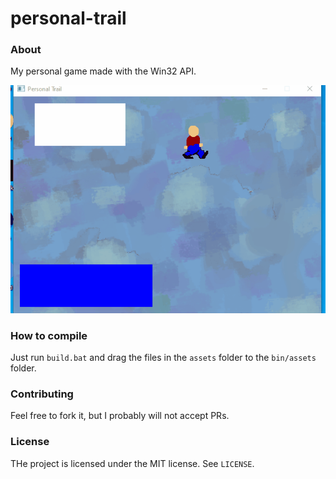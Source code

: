 # personal-trail

### About

My personal game made with the Win32 API.

![A GIF of the game](trail.gif)

### How to compile

Just run `build.bat` and drag the files in the `assets` folder to the `bin/assets` folder.

### Contributing

Feel free to fork it, but I probably will not accept PRs. 

### License

THe project is licensed under the MIT license. See `LICENSE`.
